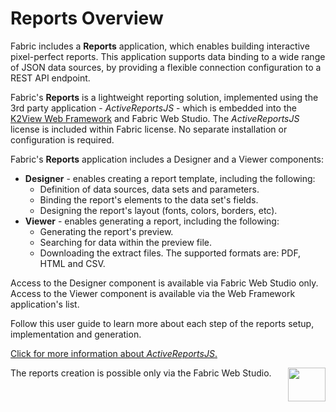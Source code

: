 # Reports Overview

<web>

Fabric includes a **Reports** application, which enables building interactive pixel-perfect reports. This application supports data binding to a wide range of JSON data sources, by providing a flexible connection configuration to a REST API endpoint.

Fabric's **Reports** is a lightweight reporting solution, implemented using the 3rd party application - *ActiveReportsJS* - which is embedded into the [K2View Web Framework](/articles/30_web_framework/01_web_framework_overview.md) and Fabric Web Studio. The *ActiveReportsJS* license is included within Fabric license. No separate installation or configuration is required. 

Fabric's **Reports** application includes a Designer and a Viewer components:

* **Designer** - enables creating a report template, including the following: 
  - Definition of data sources, data sets and parameters.
  - Binding the report's elements to the data set's fields.
  - Designing the report's layout (fonts, colors, borders, etc). 
* **Viewer** - enables generating a report, including the following:
  - Generating the report's preview.
  - Searching for data within the preview file.
  - Downloading the extract files. The supported formats are: PDF, HTML and CSV.

Access to the Designer component is available via Fabric Web Studio only. Access to the Viewer component is available via the Web Framework application's list.

Follow this user guide to learn more about each step of the reports setup, implementation and generation.

[Click for more information about *ActiveReportsJS*.](https://www.grapecity.com/activereportsjs/docs/GettingStarted/Introduction)



[<img align="right" width="60" height="54" src="/articles/images/Next.png">](02_create_new_report.md) 

</web>

<studio>

The reports creation is possible only via the Fabric Web Studio.

</studio>

